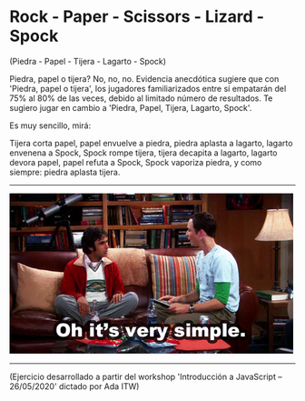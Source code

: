 # Rock - Paper - Scissors - Lizard - Spock

(Piedra - Papel - Tijera - Lagarto - Spock)

Piedra, papel o tijera? No, no, no. Evidencia anecdótica sugiere que con 'Piedra, papel o tijera', los jugadores familiarizados entre sí empatarán del 75% al 80% de las veces, debido al limitado número de resultados. Te sugiero jugar en cambio a 'Piedra, Papel, Tijera, Lagarto, Spock'.

Es muy sencillo, mirá:

Tijera corta papel, papel envuelve a piedra, piedra aplasta a lagarto, lagarto envenena a Spock, Spock rompe tijera, tijera decapita a lagarto, lagarto devora papel, papel refuta a Spock, Spock vaporiza piedra, y como siempre: piedra aplasta tijera.

---

![header](sheldon.gif)

---

(Ejercicio desarrollado a partir del workshop 'Introducción a JavaScript – 26/05/2020' dictado por Ada ITW)
